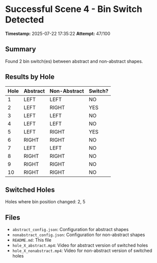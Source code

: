 # Successful Scene 4 - Bin Switch Detected

**Timestamp:** 2025-07-22 17:35:22
**Attempt:** 47/100

## Summary

Found 2 bin switch(es) between abstract and non-abstract shapes.

## Results by Hole

| Hole | Abstract | Non-Abstract | Switch? |
|------|----------|--------------|---------|
| 1 | LEFT | LEFT | NO |
| 2 | LEFT | RIGHT | YES |
| 3 | LEFT | LEFT | NO |
| 4 | LEFT | LEFT | NO |
| 5 | LEFT | RIGHT | YES |
| 6 | RIGHT | RIGHT | NO |
| 7 | LEFT | LEFT | NO |
| 8 | RIGHT | RIGHT | NO |
| 9 | RIGHT | RIGHT | NO |
| 10 | RIGHT | RIGHT | NO |

## Switched Holes
Holes where bin position changed: 2, 5

## Files
- `abstract_config.json`: Configuration for abstract shapes
- `nonabstract_config.json`: Configuration for non-abstract shapes
- `README.md`: This file
- `hole_X_abstract.mp4`: Video for abstract version of switched holes
- `hole_X_nonabstract.mp4`: Video for non-abstract version of switched holes
